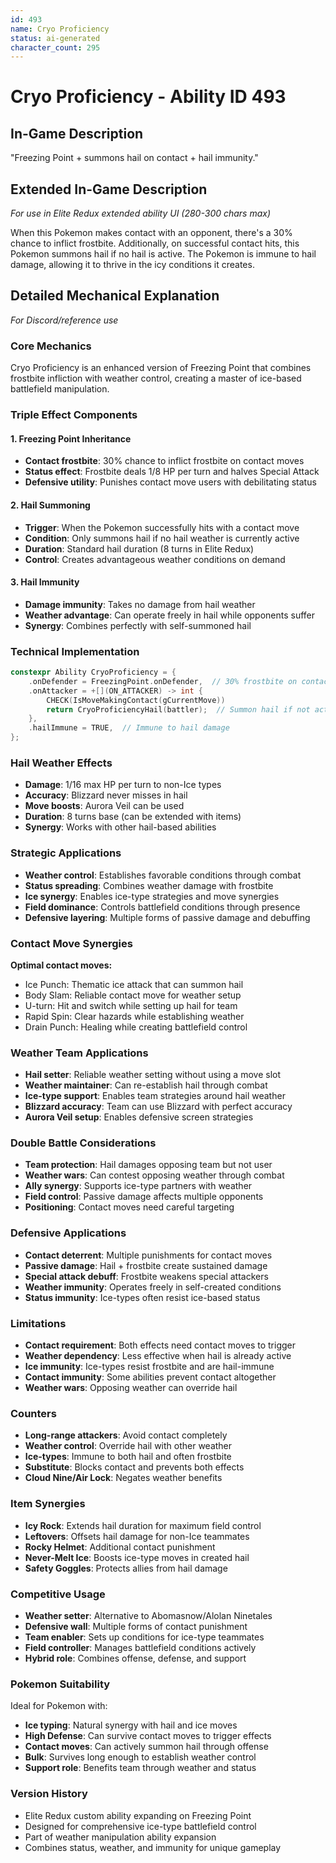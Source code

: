 ```yaml
---
id: 493
name: Cryo Proficiency
status: ai-generated
character_count: 295
---
```


# Cryo Proficiency - Ability ID 493

## In-Game Description
"Freezing Point + summons hail on contact + hail immunity."

## Extended In-Game Description
*For use in Elite Redux extended ability UI (280-300 chars max)*

When this Pokemon makes contact with an opponent, there's a 30% chance to inflict frostbite. Additionally, on successful contact hits, this Pokemon summons hail if no hail is active. The Pokemon is immune to hail damage, allowing it to thrive in the icy conditions it creates.

## Detailed Mechanical Explanation
*For Discord/reference use*

### Core Mechanics
Cryo Proficiency is an enhanced version of Freezing Point that combines frostbite infliction with weather control, creating a master of ice-based battlefield manipulation.

### Triple Effect Components

#### 1. Freezing Point Inheritance
- **Contact frostbite**: 30% chance to inflict frostbite on contact moves
- **Status effect**: Frostbite deals 1/8 HP per turn and halves Special Attack
- **Defensive utility**: Punishes contact move users with debilitating status

#### 2. Hail Summoning
- **Trigger**: When the Pokemon successfully hits with a contact move
- **Condition**: Only summons hail if no hail weather is currently active
- **Duration**: Standard hail duration (8 turns in Elite Redux)
- **Control**: Creates advantageous weather conditions on demand

#### 3. Hail Immunity
- **Damage immunity**: Takes no damage from hail weather
- **Weather advantage**: Can operate freely in hail while opponents suffer
- **Synergy**: Combines perfectly with self-summoned hail

### Technical Implementation
```c
constexpr Ability CryoProficiency = {
    .onDefender = FreezingPoint.onDefender,  // 30% frostbite on contact
    .onAttacker = +[](ON_ATTACKER) -> int {
        CHECK(IsMoveMakingContact(gCurrentMove))
        return CryoProficiencyHail(battler);  // Summon hail if not active
    },
    .hailImmune = TRUE,  // Immune to hail damage
};
```

### Hail Weather Effects
- **Damage**: 1/16 max HP per turn to non-Ice types
- **Accuracy**: Blizzard never misses in hail
- **Move boosts**: Aurora Veil can be used
- **Duration**: 8 turns base (can be extended with items)
- **Synergy**: Works with other hail-based abilities

### Strategic Applications
- **Weather control**: Establishes favorable conditions through combat
- **Status spreading**: Combines weather damage with frostbite
- **Ice synergy**: Enables ice-type strategies and move synergies
- **Field dominance**: Controls battlefield conditions through presence
- **Defensive layering**: Multiple forms of passive damage and debuffing

### Contact Move Synergies
**Optimal contact moves:**
- Ice Punch: Thematic ice attack that can summon hail
- Body Slam: Reliable contact move for weather setup
- U-turn: Hit and switch while setting up hail for team
- Rapid Spin: Clear hazards while establishing weather
- Drain Punch: Healing while creating battlefield control

### Weather Team Applications
- **Hail setter**: Reliable weather setting without using a move slot
- **Weather maintainer**: Can re-establish hail through combat
- **Ice-type support**: Enables team strategies around hail weather
- **Blizzard accuracy**: Team can use Blizzard with perfect accuracy
- **Aurora Veil setup**: Enables defensive screen strategies

### Double Battle Considerations
- **Team protection**: Hail damages opposing team but not user
- **Weather wars**: Can contest opposing weather through combat
- **Ally synergy**: Supports ice-type partners with weather
- **Field control**: Passive damage affects multiple opponents
- **Positioning**: Contact moves need careful targeting

### Defensive Applications
- **Contact deterrent**: Multiple punishments for contact moves
- **Passive damage**: Hail + frostbite create sustained damage
- **Special attack debuff**: Frostbite weakens special attackers
- **Weather immunity**: Operates freely in self-created conditions
- **Status immunity**: Ice-types often resist ice-based status

### Limitations
- **Contact requirement**: Both effects need contact moves to trigger
- **Weather dependency**: Less effective when hail is already active
- **Ice immunity**: Ice-types resist frostbite and are hail-immune
- **Contact immunity**: Some abilities prevent contact altogether
- **Weather wars**: Opposing weather can override hail

### Counters
- **Long-range attackers**: Avoid contact completely
- **Weather control**: Override hail with other weather
- **Ice-types**: Immune to both hail and often frostbite
- **Substitute**: Blocks contact and prevents both effects
- **Cloud Nine/Air Lock**: Negates weather benefits

### Item Synergies
- **Icy Rock**: Extends hail duration for maximum field control
- **Leftovers**: Offsets hail damage for non-Ice teammates
- **Rocky Helmet**: Additional contact punishment
- **Never-Melt Ice**: Boosts ice-type moves in created hail
- **Safety Goggles**: Protects allies from hail damage

### Competitive Usage
- **Weather setter**: Alternative to Abomasnow/Alolan Ninetales
- **Defensive wall**: Multiple forms of contact punishment
- **Team enabler**: Sets up conditions for ice-type teammates
- **Field controller**: Manages battlefield conditions actively
- **Hybrid role**: Combines offense, defense, and support

### Pokemon Suitability
Ideal for Pokemon with:
- **Ice typing**: Natural synergy with hail and ice moves
- **High Defense**: Can survive contact moves to trigger effects
- **Contact moves**: Can actively summon hail through offense
- **Bulk**: Survives long enough to establish weather control
- **Support role**: Benefits team through weather and status

### Version History
- Elite Redux custom ability expanding on Freezing Point
- Designed for comprehensive ice-type battlefield control
- Part of weather manipulation ability expansion
- Combines status, weather, and immunity for unique gameplay